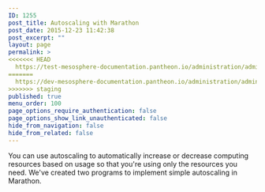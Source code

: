 ```yaml
---
ID: 1255
post_title: Autoscaling with Marathon
post_date: 2015-12-23 11:42:38
post_excerpt: ""
layout: page
permalink: >
<<<<<<< HEAD
  https://test-mesosphere-documentation.pantheon.io/administration/admin-tutorials/autoscaling-with-marathon/
=======
  https://dev-mesosphere-documentation.pantheon.io/administration/admin-tutorials/autoscaling-with-marathon/
>>>>>>> staging
published: true
menu_order: 100
page_options_require_authentication: false
page_options_show_link_unauthenticated: false
hide_from_navigation: false
hide_from_related: false
---
```

You can use autoscaling to automatically increase or decrease computing resources based on usage so that you're using only the resources you need. We've created two programs to implement simple autoscaling in Marathon.